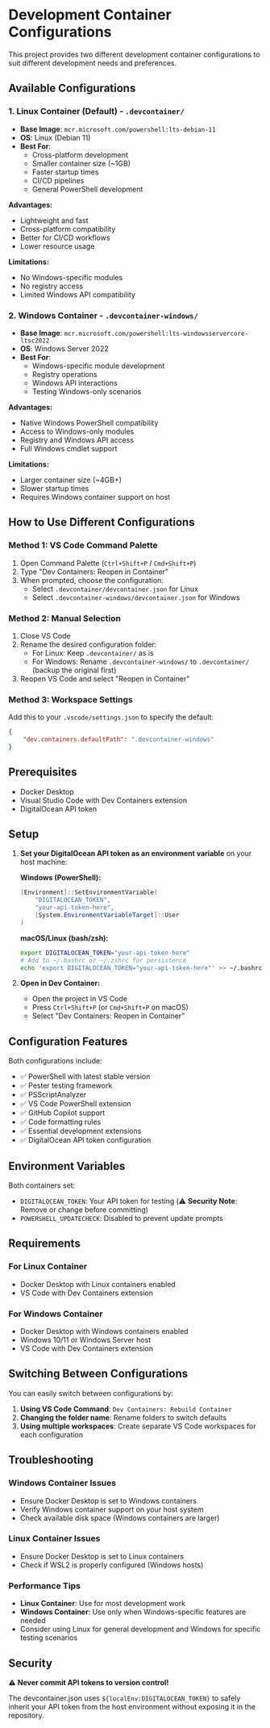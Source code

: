 # Development Container Configurations

This project provides two different development container configurations to suit different development needs and preferences.

## Available Configurations

### 1. Linux Container (Default) - `.devcontainer/`
- **Base Image**: `mcr.microsoft.com/powershell:lts-debian-11`
- **OS**: Linux (Debian 11)
- **Best For**: 
  - Cross-platform development
  - Smaller container size (~1GB)
  - Faster startup times
  - CI/CD pipelines
  - General PowerShell development

**Advantages:**
- Lightweight and fast
- Cross-platform compatibility
- Better for CI/CD workflows
- Lower resource usage

**Limitations:**
- No Windows-specific modules
- No registry access
- Limited Windows API compatibility

### 2. Windows Container - `.devcontainer-windows/`
- **Base Image**: `mcr.microsoft.com/powershell:lts-windowsservercore-ltsc2022`
- **OS**: Windows Server 2022
- **Best For**:
  - Windows-specific module development
  - Registry operations
  - Windows API interactions
  - Testing Windows-only scenarios

**Advantages:**
- Native Windows PowerShell compatibility
- Access to Windows-only modules
- Registry and Windows API access
- Full Windows cmdlet support

**Limitations:**
- Larger container size (~4GB+)
- Slower startup times
- Requires Windows container support on host

## How to Use Different Configurations

### Method 1: VS Code Command Palette
1. Open Command Palette (`Ctrl+Shift+P` / `Cmd+Shift+P`)
2. Type "Dev Containers: Reopen in Container"
3. When prompted, choose the configuration:
   - Select `.devcontainer/devcontainer.json` for Linux
   - Select `.devcontainer-windows/devcontainer.json` for Windows

### Method 2: Manual Selection
1. Close VS Code
2. Rename the desired configuration folder:
   - For Linux: Keep `.devcontainer/` as is
   - For Windows: Rename `.devcontainer-windows/` to `.devcontainer/` (backup the original first)
3. Reopen VS Code and select "Reopen in Container"

### Method 3: Workspace Settings
Add this to your `.vscode/settings.json` to specify the default:

```json
{
    "dev.containers.defaultPath": ".devcontainer-windows"
}
```

## Prerequisites

- Docker Desktop
- Visual Studio Code with Dev Containers extension
- DigitalOcean API token

## Setup

1. **Set your DigitalOcean API token as an environment variable** on your host machine:

   **Windows (PowerShell):**
   ```powershell
   [Environment]::SetEnvironmentVariable(
       "DIGITALOCEAN_TOKEN",
       "your-api-token-here",
       [System.EnvironmentVariableTarget]::User
   )
   ```

   **macOS/Linux (bash/zsh):**
   ```bash
   export DIGITALOCEAN_TOKEN="your-api-token-here"
   # Add to ~/.bashrc or ~/.zshrc for persistence
   echo 'export DIGITALOCEAN_TOKEN="your-api-token-here"' >> ~/.bashrc
   ```

2. **Open in Dev Container:**
   - Open the project in VS Code
   - Press `Ctrl+Shift+P` (or `Cmd+Shift+P` on macOS)
   - Select "Dev Containers: Reopen in Container"

## Configuration Features

Both configurations include:
- ✅ PowerShell with latest stable version
- ✅ Pester testing framework
- ✅ PSScriptAnalyzer
- ✅ VS Code PowerShell extension
- ✅ GitHub Copilot support
- ✅ Code formatting rules
- ✅ Essential development extensions
- ✅ DigitalOcean API token configuration

## Environment Variables

Both containers set:
- `DIGITALOCEAN_TOKEN`: Your API token for testing (⚠️ **Security Note**: Remove or change before committing)
- `POWERSHELL_UPDATECHECK`: Disabled to prevent update prompts

## Requirements

### For Linux Container
- Docker Desktop with Linux containers enabled
- VS Code with Dev Containers extension

### For Windows Container
- Docker Desktop with Windows containers enabled
- Windows 10/11 or Windows Server host
- VS Code with Dev Containers extension

## Switching Between Configurations

You can easily switch between configurations by:

1. **Using VS Code Command**: `Dev Containers: Rebuild Container`
2. **Changing the folder name**: Rename folders to switch defaults
3. **Using multiple workspaces**: Create separate VS Code workspaces for each configuration

## Troubleshooting

### Windows Container Issues
- Ensure Docker Desktop is set to Windows containers
- Verify Windows container support on your host system
- Check available disk space (Windows containers are larger)

### Linux Container Issues
- Ensure Docker Desktop is set to Linux containers
- Check if WSL2 is properly configured (Windows hosts)

### Performance Tips
- **Linux Container**: Use for most development work
- **Windows Container**: Use only when Windows-specific features are needed
- Consider using Linux for general development and Windows for specific testing scenarios

## Security

⚠️ **Never commit API tokens to version control!**

The devcontainer.json uses `${localEnv:DIGITALOCEAN_TOKEN}` to safely inherit your API token from the host environment without exposing it in the repository.
